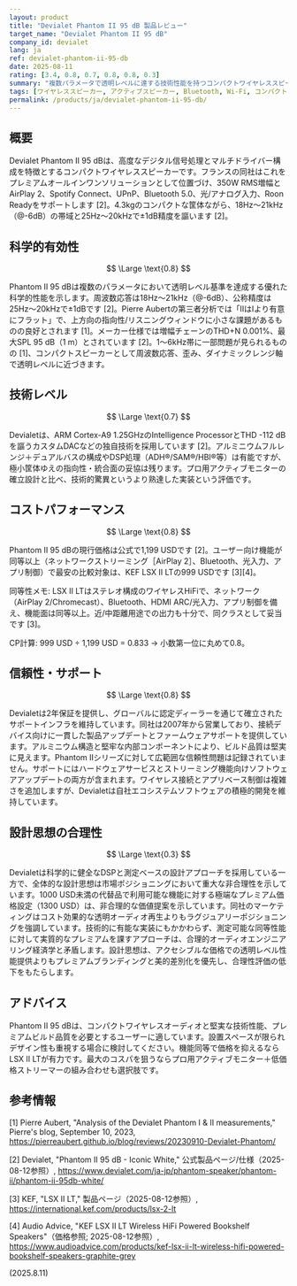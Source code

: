 ```yaml
---
layout: product
title: "Devialet Phantom II 95 dB 製品レビュー"
target_name: "Devialet Phantom II 95 dB"
company_id: devialet
lang: ja
ref: devialet-phantom-ii-95-db
date: 2025-08-11
rating: [3.4, 0.8, 0.7, 0.8, 0.8, 0.3]
summary: "複数パラメータで透明レベルに達する技術性能を持つコンパクトワイヤレススピーカー。最安の同等以上製品と比較して妥当なコストパフォーマンスで、意匠面を重視。"
tags: [ワイヤレススピーカー, アクティブスピーカー, Bluetooth, Wi-Fi, コンパクトスピーカー, プレミアムオーディオ]
permalink: /products/ja/devialet-phantom-ii-95-db/
---
```


## 概要

Devialet Phantom II 95 dBは、高度なデジタル信号処理とマルチドライバー構成を特徴とするコンパクトワイヤレススピーカーです。フランスの同社はこれをプレミアムオールインワンソリューションとして位置づけ、350W RMS増幅とAirPlay 2、Spotify Connect、UPnP、Bluetooth 5.0、光/アナログ入力、Roon Readyをサポートします [2]。4.3kgのコンパクトな筐体ながら、18Hz～21kHz（@-6dB）の帯域と25Hz～20kHzで±1dB精度を謳います [2]。

## 科学的有効性

$$ \Large \text{0.8} $$

Phantom II 95 dBは複数のパラメータにおいて透明レベル基準を達成する優れた科学的性能を示します。周波数応答は18Hz～21kHz（@-6dB）、公称精度は25Hz～20kHzで±1dBです [2]。Pierre Aubertの第三者分析では「IIはIより有意にフラット」で、上方向の指向性/リスニングウィンドウに小さな課題があるものの良好とされます [1]。メーカー仕様では増幅チェーンのTHD+N 0.001%、最大SPL 95 dB（1 m）とされています [2]。1～6kHz帯に一部問題が見られるものの [1]、コンパクトスピーカーとして周波数応答、歪み、ダイナミックレンジ軸で透明レベルに近づきます。

## 技術レベル

$$ \Large \text{0.7} $$

Devialetは、ARM Cortex-A9 1.25GHzのIntelligence ProcessorとTHD -112 dBを謳うカスタムDACなどの独自技術を採用しています [2]。アルミニウムフルレンジ＋デュアルバスの構成やDSP処理（ADH®/SAM®/HBI®等）は有能ですが、極小筐体ゆえの指向性・統合面の妥協は残ります。プロ用アクティブモニターの確立設計と比べ、技術的驚異というより熟達した実装という評価です。

## コストパフォーマンス

$$ \Large \text{0.8} $$

Phantom II 95 dBの現行価格は公式で1,199 USDです [2]。ユーザー向け機能が同等以上（ネットワークストリーミング［AirPlay 2］、Bluetooth、光入力、アプリ制御）で最安の比較対象は、KEF LSX II LTの999 USDです [3][4]。

同等性メモ: LSX II LTはステレオ構成のワイヤレスHiFiで、ネットワーク（AirPlay 2/Chromecast）、Bluetooth、HDMI ARC/光入力、アプリ制御を備え、機能面は同等以上。近/中距離用途での出力も十分で、同クラスとして妥当です [3]。

CP計算: 999 USD ÷ 1,199 USD = 0.833 → 小数第一位に丸めて0.8。

## 信頼性・サポート

$$ \Large \text{0.8} $$

Devialetは2年保証を提供し、グローバルに認定ディーラーを通じて確立されたサポートインフラを維持しています。同社は2007年から営業しており、接続デバイス向けに一貫した製品アップデートとファームウェアサポートを提供しています。アルミニウム構造と堅牢な内部コンポーネントにより、ビルド品質は堅実に見えます。Phantom IIシリーズに対して広範囲な信頼性問題は記録されていません。サポートにはハードウェアサービスとストリーミング機能向けソフトウェアアップデートの両方が含まれます。ワイヤレス接続とアプリベース制御は複雑さを追加しますが、Devialetは自社エコシステムソフトウェアの積極的開発を維持しています。

## 設計思想の合理性

$$ \Large \text{0.3} $$

Devialetは科学的に健全なDSPと測定ベースの設計アプローチを採用している一方で、全体的な設計思想は市場ポジショニングにおいて重大な非合理性を示しています。1000 USD未満の代替品で利用可能な機能に対する極端なプレミアム価格設定（1300 USD）は、非合理的な価値提案を示しています。同社のマーケティングはコスト効果的な透明オーディオ再生よりもラグジュアリーポジショニングを強調しています。技術的に有能な実装にもかかわらず、測定可能な同等性能に対して実質的なプレミアムを課すアプローチは、合理的オーディオエンジニアリング経済学と矛盾します。設計思想は、アクセシブルな価格での透明レベル性能提供よりもプレミアムブランディングと美的差別化を優先し、合理性評価の低下をもたらします。

## アドバイス

Phantom II 95 dBは、コンパクトワイヤレスオーディオと堅実な技術性能、プレミアムビルド品質を必要とするユーザーに適しています。設置スペースが限られデザイン性も重視する場合に検討してください。機能同等で価格を抑えるならLSX II LTが有力です。最大のコスパを狙うならプロ用アクティブモニター＋低価格ストリーマーの組み合わせも選択肢です。

## 参考情報

[1] Pierre Aubert, "Analysis of the Devialet Phantom I & II measurements," Pierre's blog, September 10, 2023, https://pierreaubert.github.io/blog/reviews/20230910-Devialet-Phantom/

[2] Devialet, "Phantom II 95 dB - Iconic White," 公式製品ページ/仕様（2025-08-12参照）, https://www.devialet.com/ja-jp/phantom-speaker/phantom-ii/phantom-ii-95db-white/

[3] KEF, "LSX II LT," 製品ページ（2025-08-12参照）, https://international.kef.com/products/lsx-2-lt

[4] Audio Advice, "KEF LSX II LT Wireless HiFi Powered Bookshelf Speakers"（価格参照; 2025-08-12参照）, https://www.audioadvice.com/products/kef-lsx-ii-lt-wireless-hifi-powered-bookshelf-speakers-graphite-grey

(2025.8.11)